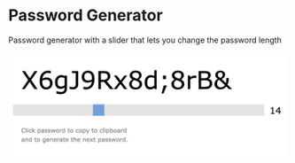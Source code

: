 # Password Generator
Password generator with a slider that lets you change the password length

![Screenshot](screenshot.png)
